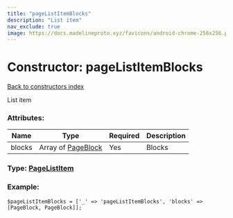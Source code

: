 ```yaml
---
title: "pageListItemBlocks"
description: "List item"
nav_exclude: true
image: https://docs.madelineproto.xyz/favicons/android-chrome-256x256.png
---
```

# Constructor: pageListItemBlocks  
[Back to constructors index](/API_docs/constructors/index.html)



List item

### Attributes:

| Name     |    Type       | Required | Description |
|----------|---------------|----------|-------------|
|blocks|Array of [PageBlock](/API_docs/types/PageBlock.html) | Yes|Blocks|



### Type: [PageListItem](/API_docs/types/PageListItem.html)


### Example:

```
$pageListItemBlocks = ['_' => 'pageListItemBlocks', 'blocks' => [PageBlock, PageBlock]];
```  
